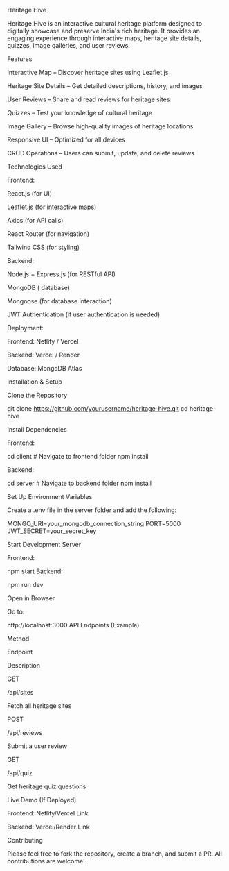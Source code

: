Heritage Hive 

Heritage Hive is an interactive cultural heritage platform designed to digitally showcase and preserve India's rich heritage. It provides an engaging experience through interactive maps, heritage site details, quizzes, image galleries, and user reviews. 

Features 

Interactive Map – Discover heritage sites using Leaflet.js 

 Heritage Site Details – Get detailed descriptions, history, and images 

 User Reviews – Share and read reviews for heritage sites 

 Quizzes – Test your knowledge of cultural heritage 

 Image Gallery – Browse high-quality images of heritage locations 

 Responsive UI – Optimized for all devices 

 CRUD Operations – Users can submit, update, and delete reviews 

Technologies Used 

Frontend: 

React.js (for UI) 

Leaflet.js (for interactive maps) 

Axios (for API calls) 

React Router (for navigation) 

Tailwind CSS (for styling) 

Backend: 

Node.js + Express.js (for RESTful API) 

MongoDB ( database) 

Mongoose (for database interaction) 

JWT Authentication (if user authentication is needed) 

Deployment: 

Frontend: Netlify / Vercel 

Backend: Vercel / Render 

Database: MongoDB Atlas 

Installation & Setup 

Clone the Repository 

git clone https://github.com/yourusername/heritage-hive.git 
cd heritage-hive 

Install Dependencies 

Frontend: 

cd client  # Navigate to frontend folder 
npm install 

Backend: 

cd server  # Navigate to backend folder 
npm install 

Set Up Environment Variables 

Create a .env file in the server folder and add the following: 

MONGO_URI=your_mongodb_connection_string 
PORT=5000 
JWT_SECRET=your_secret_key 
  

 Start Development Server 

Frontend: 

npm start 
 Backend: 

npm run dev 

Open in Browser 

Go to: 

http://localhost:3000 
API Endpoints (Example) 

Method 

Endpoint 

Description 

GET 

/api/sites 

Fetch all heritage sites 

POST 

/api/reviews 

Submit a user review 

GET 

/api/quiz 

Get heritage quiz questions 

Live Demo (If Deployed) 

Frontend: Netlify/Vercel Link 

Backend: Vercel/Render Link 

Contributing 

Please feel free to fork the repository, create a branch, and submit a PR. All contributions are welcome! 

 

